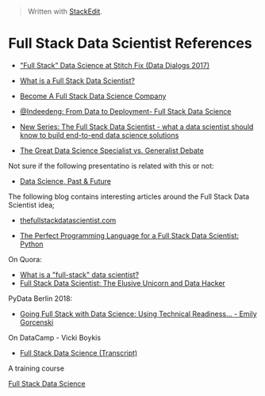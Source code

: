 > Written with [StackEdit](https://stackedit.io/).

# Full Stack Data Scientist References

- ["Full Stack” Data Science at Stitch Fix (Data Dialogs 2017)](https://www.youtube.com/watch?v=ErrHRMiNNXE)

- [What is a Full Stack Data Scientist?](https://thefullstackdatascientist.com/blog/what-is-a-full-stack-data-scientist/)
- [Become A Full Stack Data Science Company](https://blog.dominodatalab.com/become-full-stack-data-science-company/)
- [@Indeedeng: From Data to Deployment- Full Stack Data Science](https://www.youtube.com/watch?v=LLvvNNWp3D0)

- [New Series: The Full Stack Data Scientist - what a data scientist should know to build end-to-end data science solutions](https://medium.com/applied-data-science/new-series-the-full-stack-data-scientist-15791cbef626)

- [The Great Data Science Specialist vs. Generalist Debate](http://lineardigressions.com/episodes/2019/4/14/the-great-data-science-specialist-vs-generalist-debate)

Not sure if the following presentatino is related with this or not:

- [Data Science, Past & Future](https://blog.dominodatalab.com/data-science-past-future/)

The following blog contains interesting articles around the Full Stack Data Scientist idea;

- [thefullstackdatascientist.com](https://thefullstackdatascientist.com/)

- [The Perfect Programming Language for a Full Stack Data Scientist: Python](https://thefullstackdatascientist.com/blog/the-perfect-programming-language-for-a-full-stack-data-scientist-python/)

On Quora:

- [What is a "full-stack" data scientist?](https://www.quora.com/What-is-a-full-stack-data-scientist)
- [Full Stack Data Scientist: The Elusive Unicorn and Data Hacker](https://www.datasciencecentral.com/profiles/blogs/full-stack-data-scientist-the-elusive-unicorn-and-data-hacker)

PyData Berlin 2018:

- [Going Full Stack with Data Science: Using Technical Readiness... - Emily Gorcenski](https://www.youtube.com/watch?v=huqpXMNFD54)

On DataCamp - Vicki Boykis

- [Full Stack Data Science (Transcript)](https://www.datacamp.com/community/blog/full-stack-data-science-transcript)

A training course

[Full Stack Data Science](https://amitkaps.com/fullstack)
<!--stackedit_data:
eyJoaXN0b3J5IjpbMTIxNjYzNzEsMTI3MjU5NjMzNSw1NzA5NT
U0ODZdfQ==
-->